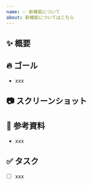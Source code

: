 ```yaml
---
name: ✨ 新機能について
about: 新機能についてはこちら
---
```


## ✨ 概要

## 🔥 ゴール
<!-- 例) 〇〇ができる、xxなときに△△する -->
- xxx

## 📷 スクリーンショット

## 📄 参考資料
- xxx

## ✅ タスク
- [ ] xxx
